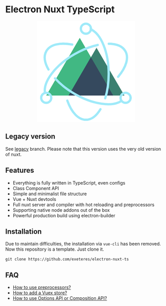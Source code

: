 # Electron Nuxt TypeScript

<p align="center"><img src="static/logo.png"></p>

## Legacy version

See [legacy](https://github.com/Exeteres/electron-nuxt-ts/tree/legacy) branch. Please note that this version uses the very old version of nuxt.

## Features

- Everything is fully written in TypeScript, even configs
- Class Component API
- Simple and minimalist file structure
- Vue + Nuxt devtools
- Full nuxt server and compiler with hot reloading and preprocessors
- Supporting native node addons out of the box
- Powerful production build using electron-builder

## Installation

Due to maintain difficulties, the installation via `vue-cli` has been removed. Now this repository is a template. Just clone it.

```shell
git clone https://github.com/exeteres/electron-nuxt-ts
```

## FAQ

- [How to use preprocessors?](https://nuxtjs.org/faq/pre-processors)
- [How to add a Vuex store?](https://typescript.nuxtjs.org/cookbook/store)
- [How to use Options API or Composition API?](https://typescript.nuxtjs.org/cookbook/components)
